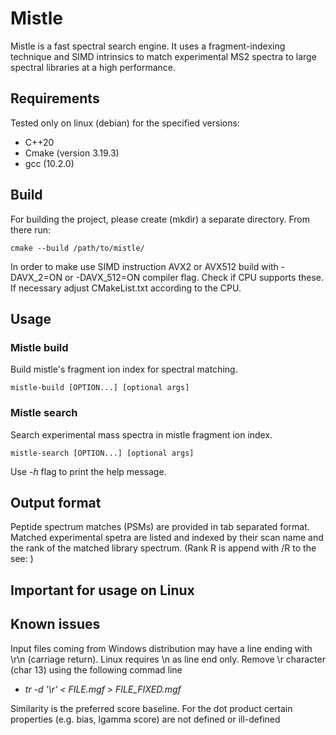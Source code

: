 # Mistle

Mistle is a fast spectral search engine. It uses a fragment-indexing technique and SIMD intrinsics to match experimental MS2 spectra to large spectral libraries at a high performance.

## Requirements
Tested only on linux (debian) for the specified versions:

* C++20
* Cmake (version 3.19.3)
* gcc (10.2.0)

## Build

For building the project, please create (mkdir) a separate directory. From there run:

    cmake --build /path/to/mistle/
    
In order to make use SIMD instruction AVX2 or AVX512 build with -DAVX_2=ON or -DAVX_512=ON compiler flag. Check if CPU supports these. If necessary adjust CMakeList.txt according to the CPU.

## Usage

### Mistle build

Build mistle's fragment ion index for spectral matching.

    mistle-build [OPTION...] [optional args]

### Mistle search

Search experimental mass spectra in mistle fragment ion index.


    mistle-search [OPTION...] [optional args]

Use *-h* flag to print the help message. 

## Output format

Peptide spectrum matches (PSMs) are provided in tab separated format. Matched experimental spetra are listed and indexed by their scan name and the rank of the matched library spectrum. (Rank R is append with /R to the see: ) 

## Important for usage on Linux


## Known issues

Input files coming from Windows distribution may have a line ending with \r\n (carriage return). Linux requires \n as line end only.
Remove \r character (char 13) using the following commad line
* *tr -d '\r' < FILE.mgf > FILE_FIXED.mgf*

Similarity is the preferred score baseline. For the dot product certain properties (e.g. bias, lgamma score) are not defined or ill-defined
